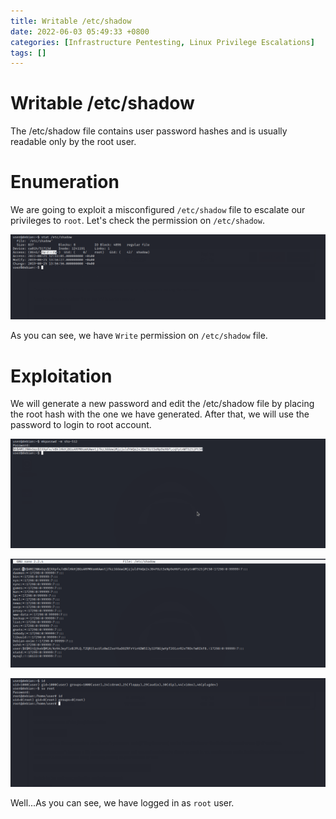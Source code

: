 ```yaml
---
title: Writable /etc/shadow 
date: 2022-06-03 05:49:33 +0800
categories: [Infrastructure Pentesting, Linux Privilege Escalations]
tags: []  
---
```


# Writable /etc/shadow 

The /etc/shadow file contains user password hashes and is usually readable only by the root user.

# Enumeration

We are going to exploit a misconfigured `/etc/shadow` file to escalate our privileges to `root`. Let's check the permission on `/etc/shadow`.

![linpriv](https://raw.githubusercontent.com/cyberkhalid/cyberkhalid.github.io/main/assets/img/ipentest/linprivshadow1.png)

As you can see, we have `Write` permission on `/etc/shadow` file.

# Exploitation

We will generate a new password and edit the /etc/shadow file by placing the root hash with the one we have generated. After that, we will use the password to login to root account.

![linpriv](https://raw.githubusercontent.com/cyberkhalid/cyberkhalid.github.io/main/assets/img/ipentest/linprivshadoww1.png)

![linpriv](https://raw.githubusercontent.com/cyberkhalid/cyberkhalid.github.io/main/assets/img/ipentest/linprivshadoww2.png)

![linpriv](https://raw.githubusercontent.com/cyberkhalid/cyberkhalid.github.io/main/assets/img/ipentest/linprivshadow4.png)

Well...As you can see, we have logged in as `root` user.
 
